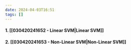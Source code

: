 ```yaml
---
date: 2024-04-03T16:51
tags: []
---
```

#### 1. [[030420241652 - Linear SVM|Linear SVM]]
#### 2. [[030420241653 - Non-Linear SVM|Non-Linear SVM]]
